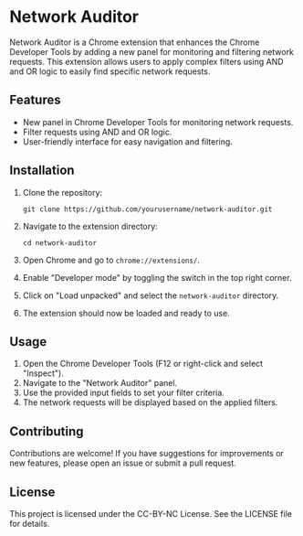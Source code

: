 # Network Auditor

Network Auditor is a Chrome extension that enhances the Chrome Developer Tools by adding a new panel for monitoring and filtering network requests. This extension allows users to apply complex filters using AND and OR logic to easily find specific network requests.

## Features

- New panel in Chrome Developer Tools for monitoring network requests.
- Filter requests using AND and OR logic.
- User-friendly interface for easy navigation and filtering.

## Installation

1. Clone the repository:
   ```
   git clone https://github.com/yourusername/network-auditor.git
   ```

2. Navigate to the extension directory:
   ```
   cd network-auditor
   ```

3. Open Chrome and go to `chrome://extensions/`.

4. Enable "Developer mode" by toggling the switch in the top right corner.

5. Click on "Load unpacked" and select the `network-auditor` directory.

6. The extension should now be loaded and ready to use.

## Usage

1. Open the Chrome Developer Tools (F12 or right-click and select "Inspect").
2. Navigate to the "Network Auditor" panel.
3. Use the provided input fields to set your filter criteria.
4. The network requests will be displayed based on the applied filters.

## Contributing

Contributions are welcome! If you have suggestions for improvements or new features, please open an issue or submit a pull request.

## License

This project is licensed under the CC-BY-NC License. See the LICENSE file for details.